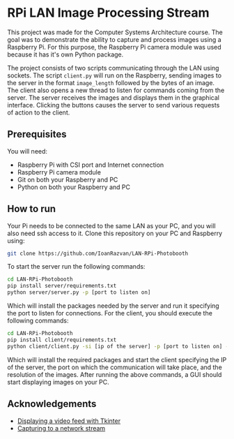 # RPi LAN Image Processing Stream

This project was made for the Computer Systems Architecture course. The goal was to demonstrate the ability to capture and process images using a Raspberry Pi. For this purpose, the Raspberry Pi camera module was used because it has it's own Python package.

The project consists of two scripts communicating through the LAN using sockets. The script `client.py` will run on the Raspberry, sending images to the server in the format `image_length` followed by the bytes of an image. The client also opens a new thread to listen for commands coming from the server. The server receives the images and displays them in the graphical interface. Clicking the buttons causes the server to send various requests of action to the client.

## Prerequisites

You will need:

- Raspberry Pi with CSI port and Internet connection
- Raspberry Pi camera module
- Git on both your Raspberry and PC
- Python on both your Raspberry and PC

## How to run

Your Pi needs to be connected to the same LAN as your PC, and you will also need ssh access to it. Clone this repository on your PC and Raspberry using:

```bash
git clone https://github.com/IoanRazvan/LAN-RPi-Photobooth
```

To start the server run the following commands:

```bash
cd LAN-RPi-Photobooth
pip install server/requirements.txt
python server/server.py -p [port to listen on]
```

Which will install the packages needed by the server and run it specifying the port to listen for connections. For the client, you should execute the following commands:

```bash
cd LAN-RPi-Photobooth
pip install client/requirements.txt
python client/client.py -si [ip of the server] -p [port to listen on] -res [resolution of images]
```

Which will install the required packages and start the client specifying the IP of the server, the port on which the communication will take place, and the resolution of the images. After running the above commands, a GUI should start displaying images on your PC.

## Acknowledgements

- [Displaying a video feed with Tkinter](https://www.pyimagesearch.com/2016/05/30/displaying-a-video-feed-with-opencv-and-tkinter/)
- [Capturing to a network stream](https://picamera.readthedocs.io/en/release-1.13/recipes1.html#streaming-capture)
